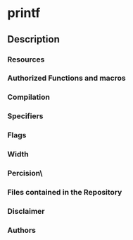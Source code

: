 # printf

## Description

### Resources

### Authorized Functions and macros

### Compilation

### Specifiers

### Flags

### Width

### Percision\

### Files contained in the Repository

### Disclaimer

### Authors
